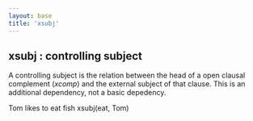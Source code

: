 ```yaml
---
layout: base
title: 'xsubj'
---
```


## xsubj : controlling subject

A controlling subject is the relation between the head of a open
clausal complement (*xcomp*) and the external subject of that
clause. This is an additional dependency, not a basic depedency.

<div class="sd-parse">
Tom likes to eat fish
xsubj(eat, Tom)
</div>
